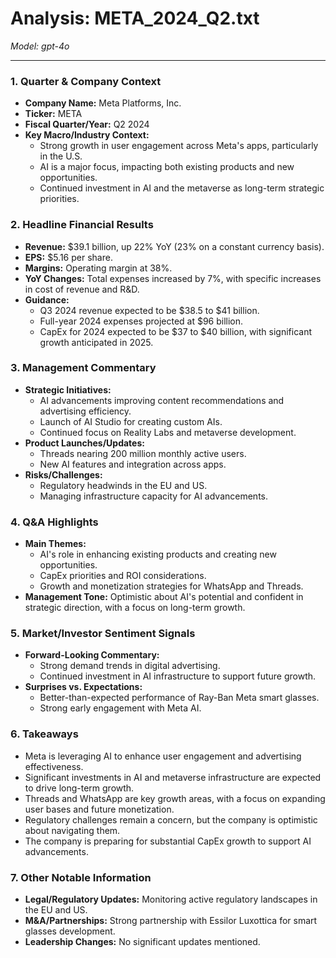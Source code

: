 # Analysis: META_2024_Q2.txt

*Model: gpt-4o*

---

### 1. Quarter & Company Context
- **Company Name:** Meta Platforms, Inc.
- **Ticker:** META
- **Fiscal Quarter/Year:** Q2 2024
- **Key Macro/Industry Context:**
  - Strong growth in user engagement across Meta's apps, particularly in the U.S.
  - AI is a major focus, impacting both existing products and new opportunities.
  - Continued investment in AI and the metaverse as long-term strategic priorities.

### 2. Headline Financial Results
- **Revenue:** $39.1 billion, up 22% YoY (23% on a constant currency basis).
- **EPS:** $5.16 per share.
- **Margins:** Operating margin at 38%.
- **YoY Changes:** Total expenses increased by 7%, with specific increases in cost of revenue and R&D.
- **Guidance:**
  - Q3 2024 revenue expected to be $38.5 to $41 billion.
  - Full-year 2024 expenses projected at $96 billion.
  - CapEx for 2024 expected to be $37 to $40 billion, with significant growth anticipated in 2025.

### 3. Management Commentary
- **Strategic Initiatives:**
  - AI advancements improving content recommendations and advertising efficiency.
  - Launch of AI Studio for creating custom AIs.
  - Continued focus on Reality Labs and metaverse development.
- **Product Launches/Updates:**
  - Threads nearing 200 million monthly active users.
  - New AI features and integration across apps.
- **Risks/Challenges:**
  - Regulatory headwinds in the EU and US.
  - Managing infrastructure capacity for AI advancements.

### 4. Q&A Highlights
- **Main Themes:**
  - AI's role in enhancing existing products and creating new opportunities.
  - CapEx priorities and ROI considerations.
  - Growth and monetization strategies for WhatsApp and Threads.
- **Management Tone:** Optimistic about AI's potential and confident in strategic direction, with a focus on long-term growth.

### 5. Market/Investor Sentiment Signals
- **Forward-Looking Commentary:**
  - Strong demand trends in digital advertising.
  - Continued investment in AI infrastructure to support future growth.
- **Surprises vs. Expectations:**
  - Better-than-expected performance of Ray-Ban Meta smart glasses.
  - Strong early engagement with Meta AI.

### 6. Takeaways
- Meta is leveraging AI to enhance user engagement and advertising effectiveness.
- Significant investments in AI and metaverse infrastructure are expected to drive long-term growth.
- Threads and WhatsApp are key growth areas, with a focus on expanding user bases and future monetization.
- Regulatory challenges remain a concern, but the company is optimistic about navigating them.
- The company is preparing for substantial CapEx growth to support AI advancements.

### 7. Other Notable Information
- **Legal/Regulatory Updates:** Monitoring active regulatory landscapes in the EU and US.
- **M&A/Partnerships:** Strong partnership with Essilor Luxottica for smart glasses development.
- **Leadership Changes:** No significant updates mentioned.